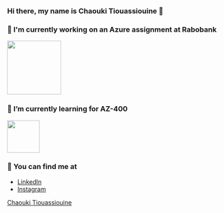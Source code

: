 ### Hi there, my name is Chaouki Tiouassiouine 👋

### 👷 I'm currently working on an Azure assignment at Rabobank 
<img src="https://werkenbijopencirclesolutions.nl/wp-content/uploads/2018/06/rabobank-logo.png" width = "125" />

### 🌱 I’m currently learning for AZ-400
<img src="https://docs.microsoft.com/en-us/media/learn/certification/badges/microsoft-certified-expert-badge.svg" width = "75"/>

### 🔭 You can find me at

- [LinkedIn](https://www.linkedin.com/in/chaouki-tiouassiouine/)
- [Instagram](https://www.instagram.com/chaouki.t/)






<script type="text/javascript" src="https://platform.linkedin.com/badges/js/profile.js" async defer></script>
<div class="LI-profile-badge"  data-version="v1" data-size="medium" data-locale="nl_NL" data-type="horizontal" data-theme="light" data-vanity="chaouki-tiouassiouine"><a class="LI-simple-link" href='https://nl.linkedin.com/in/chaouki-tiouassiouine?trk=profile-badge'>Chaouki Tiouassiouine</a></div>


